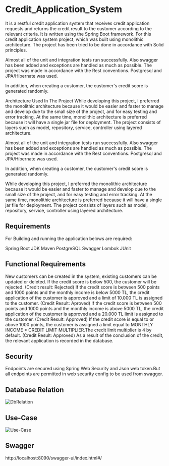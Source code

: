# Credit_Application_System

It is a restful credit application system that receives credit application requests and returns the credit result to the customer according to the relevant criteria. It is written using the Spring Boot framework. For this credit application system project, which was built using monolithic architecture. The project has been tried to be done in accordance with Solid principles. 

Almost all of the unit and integration tests run successfully. Also swagger has been added and exceptions are handled as much as possible. The project was made in accordance with the Rest conventions. Postgresql and JPA/Hibernate was used.

In addition, when creating a customer, the customer's credit score is generated randomly.

Architecture Used In The Project
While developing this project, I preferred the monolithic architecture because it would be easier and faster to manage and develop due to the small size of the project, and for easy testing and error tracking.
At the same time, monolithic architecture is preferred because it will have a single jar file for deployment.
The project consists of layers such as model, repository, service, controller using layered architecture.

Almost all of the unit and integration tests run successfully. Also swagger has been added and exceptions are handled as much as possible. The project was made in accordance with the Rest conventions. Postgresql and JPA/Hibernate was used.

In addition, when creating a customer, the customer's credit score is generated randomly.

While developing this project, I preferred the monolithic architecture because it would be easier and faster to manage and develop due to the small size of the project, and for easy testing and error tracking.
At the same time, monolithic architecture is preferred because it will have a single jar file for deployment.
The project consists of layers such as model, repository, service, controller using layered architecture.

## Requirements
For Building and running the application belows are required:

Spring Boot 
JDK 
Maven 
PostgreSQL
Swagger 
Lombok
JUnit
## Functional Requirements
New customers can be created in the system, existing customers can be updated or deleted.
If the credit score is below 500, the customer will be rejected. (Credit result: Rejected)
If the credit score is between 500 points and 1000 points and the monthly income is below 5000 TL, the credit application of the customer is approved and a limit of 10.000 TL is assigned to the customer. (Credit Result: Aproved)
If the credit score is between 500 points and 1000 points and the monthly income is above 5000 TL, the credit application of the customer is approved and a 20.000 TL limit is assigned to the customer. (Credit Result: Approved)
If the credit score is equal to or above 1000 points, the customer is assigned a limit equal to MONTHLY INCOME * CREDIT LIMIT MULTIPLIER.The credit limit multiplier is 4 by default. (Credit Result: Approved)
As a result of the conclusion of the credit, the relevant application is recorded in the database. 

## Security
Endpoints are secured using Spring Web Security and Json web token.But all endpoints are permitted in web security config to be used from swagger.

## Database Relation
![DbRelation](https://user-images.githubusercontent.com/97551928/184558983-e93ecaf0-7085-4b1e-923f-4769096751c2.PNG)
## Use-Case 
![Use-Case](https://user-images.githubusercontent.com/97551928/184559896-8a834c14-2165-4d61-9b7b-09fc52f851d7.PNG)
## Swagger
http://localhost:8090/swagger-ui/index.html#/
